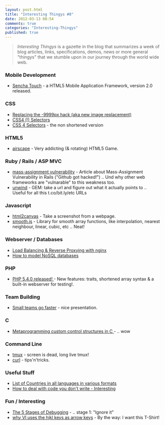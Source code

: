 ```yaml
---
layout: post.html
title: "Interesting Thingys #8"
date: 2012-03-13 08:54
comments: true
categories: "Interesting-Thingys"
published: true
---
```

> _Interesting Thingys_ is a gazette in the blog that summarizes a week of blog articles, links, specifications, demos, news or more general "thingys" that we stumble upon in our journey through the world wide web.

### Mobile Development
- [Sencha Touch](http://www.sencha.com/blog/announcing-sencha-touch-2) - a HTML5 Mobile Application Framework, version 2.0 released.


### CSS
- [Replacing the -9999px hack (aka new image replacement)](http://www.zeldman.com/2012/03/01/replacing-the-9999px-hack-new-image-replacement)
- [CSS4 (!) Selectors](http://davidwalsh.name/css4-preview)
- [CSS 4 Selectors](http://www.w3.org/TR/2011/WD-selectors4-20110929/) - the non shortened version

<!-- more -->

### HTML5
- [airscape](http://www.scirra.com/arcade/addicting-rotary-games/848/airscape) - Very addicting (&amp; rotating) HTML5 Game.


### Ruby / Rails / ASP MVC
- [mass-assignment vulnerability](http://chadmoran.com/posts/mass-assignment-vulnerability-isn-quo-t-just-for-rails) - Article about Mass-Assignment Vulnerability in Rails ("Github got hacked!") .. Und why other web frameworks are "vulnarable" to this weakness too.
- [unwind](http://www.scottw.com/unwind) - GEM: take a url and figure out what it actually points to .. Useful for all this t.co/bit.ly/etc URLs


### Javascript
- [html2canvas](http://html2canvas.hertzen.com) - Take a screenshot from a webpage.
- [smooth.js](https://github.com/osuushi/Smooth.js) - Library for smooth array functions, like interpolation, nearest neighbour, linear, cubic, etc .. Neat!


### Webserver / Databases
- [Load Balancing & Reverse Proxying with nginx](http://spin.atomicobject.com/2012/02/28/load-balancing-and-reverse-proxying-with-nginx/)
- [How to model NoSQL databases](http://highlyscalable.wordpress.com/2012/03/01/nosql-data-modeling-techniques/)


### PHP
- [PHP 5.4.0 released! ](http://www.php.net/archive/2012.php#id2012-03-01-1) - New features: traits, shortened array syntax & a built-in webserver for testing!.


### Team Building
- [Small teams go faster](http://speakerdeck.com/u/searls/p/the-mythical-team-month) - nice presentation.


### C
- [Metaprogramming custom control structures in C ](http://www.chiark.greenend.org.uk/~sgtatham/mp/) - .. wow


### Command Line
- [tmux](http://pragprog.com/book/bhtmux/tmux) - screen is dead, long live tmux!
- [curl](http://laktek.com/2012/03/12/curl-tips-for-daily-use/) - tips'n'tricks.


### Useful Stuff
- [List of Countries in all languages in various formats](http://dev.umpirsky.com/list-of-all-countries-in-all-languages-and-all-data-formats/)
- [How to deal with code you don't write - Interesting](http://www.patrick-wied.at/blog/how-to-correctly-use-code-you-didnt-write)


### Fun / Interesting
- [The 5 Stages of Debugging](http://crankypm.com/2011/03/guest-post-stages-debugging/) -  .. stage 1: "Ignore it"
- [why VI uses the hjkl keys as arrow keys](http://www.catonmat.net/blog/why-vim-uses-hjkl-as-arrow-keys/) - By the way: I want this T-Shirt!
